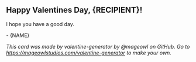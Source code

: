 ## Happy Valentines Day, {RECIPIENT}!

I hope you have a good day.

\- {NAME}

_This card was made by valentine-generator by @mageowl on GitHub. Go to https://mageowlstudios.com/valentine-generator to make your own._
